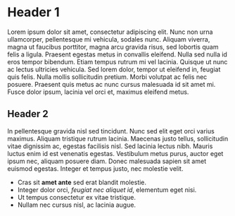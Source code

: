 # Header 1

Lorem ipsum dolor sit amet, consectetur adipiscing elit. Nunc non urna ullamcorper, pellentesque mi vehicula, sodales nunc. Aliquam viverra, magna ut faucibus porttitor, magna arcu gravida risus, sed lobortis quam felis a ligula. Praesent egestas metus in convallis eleifend. Nulla sed nulla id eros tempor bibendum. Etiam tempus rutrum mi vel lacinia. Quisque ut nunc ac lectus ultricies vehicula. Sed lorem dolor, tempor ut eleifend in, feugiat quis felis. Nulla mollis sollicitudin pretium. Morbi volutpat ac felis nec posuere. Praesent quis metus ac nunc cursus malesuada id sit amet mi. Fusce dolor ipsum, lacinia vel orci et, maximus eleifend metus.

## Header 2

In pellentesque gravida nisl sed tincidunt. Nunc sed elit eget orci varius maximus. Aliquam tristique rutrum lacinia. Maecenas justo tellus, sollicitudin vitae dignissim ac, egestas facilisis nisl. Sed lacinia lectus nibh. Mauris luctus enim id est venenatis egestas. Vestibulum metus purus, auctor eget ipsum nec, aliquam posuere diam. Donec malesuada sapien sit amet euismod egestas. Integer et tempus justo, nec molestie velit.

- Cras sit **amet ante** sed erat blandit molestie.
- Integer dolor orci, _feugiat nec aliquet id_, elementum eget nisi. 
- Ut tempus consectetur ex vitae tristique.
- Nullam nec cursus nisl, ac lacinia augue.
